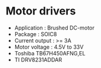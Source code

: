 # Motor drivers
* Application : Brushed DC-motor
* Package : SOIC8
* Current output : >= 3A
* Motor voltage : 4.5V to 33V
* Toshiba TB67H450AFNG,EL
* TI DRV8231ADDAR
